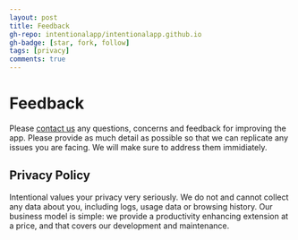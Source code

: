 ```yaml
---
layout: post
title: Feedback
gh-repo: intentionalapp/intentionalapp.github.io
gh-badge: [star, fork, follow]
tags: [privacy]
comments: true
---
```


# Feedback

Please [contact us](mailto:noelhavoc@pm.me) any questions, concerns and feedback for improving the app. Please provide as much detail as possible so that we can replicate any issues you are facing. We will make sure to address them immidiately.


## Privacy Policy

Intentional values your privacy very seriously. We do not and cannot collect any data about you, including logs, usage data or browsing history. Our business model is simple: we provide a productivity enhancing extension at a price, and that covers our development and maintenance.
